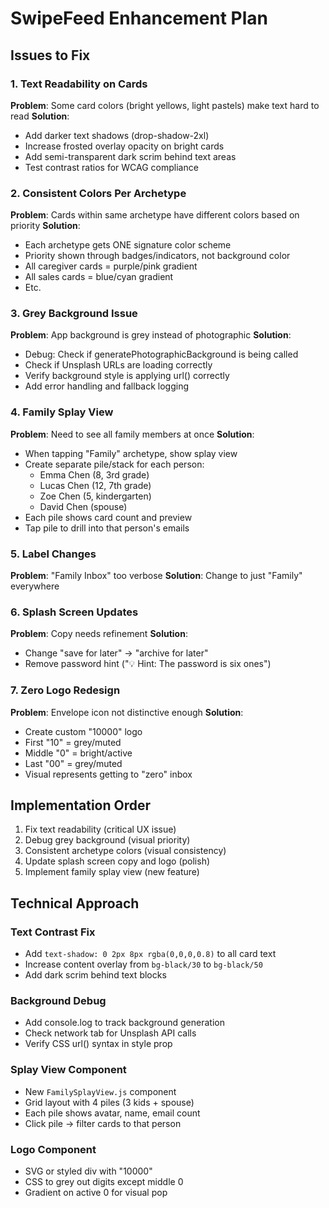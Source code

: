 # SwipeFeed Enhancement Plan

## Issues to Fix

### 1. Text Readability on Cards
**Problem**: Some card colors (bright yellows, light pastels) make text hard to read
**Solution**: 
- Add darker text shadows (drop-shadow-2xl)
- Increase frosted overlay opacity on bright cards
- Add semi-transparent dark scrim behind text areas
- Test contrast ratios for WCAG compliance

### 2. Consistent Colors Per Archetype
**Problem**: Cards within same archetype have different colors based on priority
**Solution**:
- Each archetype gets ONE signature color scheme
- Priority shown through badges/indicators, not background color
- All caregiver cards = purple/pink gradient
- All sales cards = blue/cyan gradient
- Etc.

### 3. Grey Background Issue
**Problem**: App background is grey instead of photographic
**Solution**:
- Debug: Check if generatePhotographicBackground is being called
- Check if Unsplash URLs are loading correctly
- Verify background style is applying url() correctly
- Add error handling and fallback logging

### 4. Family Splay View
**Problem**: Need to see all family members at once
**Solution**:
- When tapping "Family" archetype, show splay view
- Create separate pile/stack for each person:
  - Emma Chen (8, 3rd grade)
  - Lucas Chen (12, 7th grade)  
  - Zoe Chen (5, kindergarten)
  - David Chen (spouse)
- Each pile shows card count and preview
- Tap pile to drill into that person's emails

### 5. Label Changes
**Problem**: "Family Inbox" too verbose
**Solution**: Change to just "Family" everywhere

### 6. Splash Screen Updates
**Problem**: Copy needs refinement
**Solution**:
- Change "save for later" → "archive for later"
- Remove password hint ("💡 Hint: The password is six ones")

### 7. Zero Logo Redesign
**Problem**: Envelope icon not distinctive enough
**Solution**:
- Create custom "10000" logo
- First "10" = grey/muted
- Middle "0" = bright/active
- Last "00" = grey/muted
- Visual represents getting to "zero" inbox

## Implementation Order

1. Fix text readability (critical UX issue)
2. Debug grey background (visual priority)
3. Consistent archetype colors (visual consistency)
4. Update splash screen copy and logo (polish)
5. Implement family splay view (new feature)

## Technical Approach

### Text Contrast Fix
- Add `text-shadow: 0 2px 8px rgba(0,0,0,0.8)` to all card text
- Increase content overlay from `bg-black/30` to `bg-black/50`
- Add dark scrim behind text blocks

### Background Debug
- Add console.log to track background generation
- Check network tab for Unsplash API calls
- Verify CSS url() syntax in style prop

### Splay View Component
- New `FamilySplayView.js` component
- Grid layout with 4 piles (3 kids + spouse)
- Each pile shows avatar, name, email count
- Click pile → filter cards to that person

### Logo Component
- SVG or styled div with "10000"
- CSS to grey out digits except middle 0
- Gradient on active 0 for visual pop


